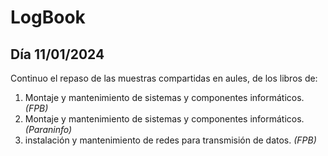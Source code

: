 # LogBook 
## Día 11/01/2024

Continuo el repaso de las  muestras compartidas en aules, de los libros de:
1. Montaje y mantenimiento de sistemas y componentes informáticos. *(FPB)*
2. Montaje y mantenimiento de sistemas y componentes informáticos. *(Paraninfo)*
3. instalación y mantenimiento de redes para transmisión de datos. *(FPB)*